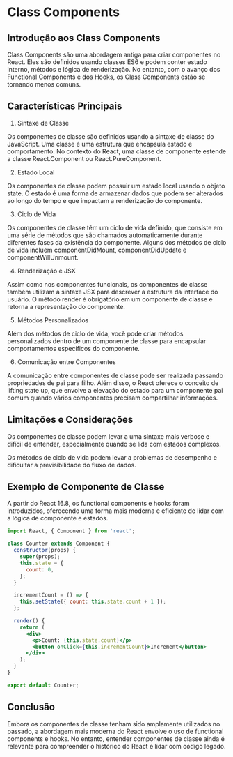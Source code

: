 
# Class Components

## Introdução aos Class Components

Class Components são uma abordagem antiga para criar componentes no React. Eles são definidos usando classes ES6 e podem conter estado interno, métodos e lógica de renderização. No entanto, com o avanço dos Functional Components e dos Hooks, os Class Components estão se tornando menos comuns.

## Características Principais
1. Sintaxe de Classe 

Os componentes de classe são definidos usando a sintaxe de classe do JavaScript. Uma classe é uma estrutura que encapsula estado e comportamento. No contexto do React, uma classe de componente estende a classe React.Component ou React.PureComponent.

2. Estado Local

Os componentes de classe podem possuir um estado local usando o objeto state. O estado é uma forma de armazenar dados que podem ser alterados ao longo do tempo e que impactam a renderização do componente.

3. Ciclo de Vida

Os componentes de classe têm um ciclo de vida definido, que consiste em uma série de métodos que são chamados automaticamente durante diferentes fases da existência do componente. Alguns dos métodos de ciclo de vida incluem componentDidMount, componentDidUpdate e componentWillUnmount.

4. Renderização e JSX

Assim como nos componentes funcionais, os componentes de classe também utilizam a sintaxe JSX para descrever a estrutura da interface do usuário. O método render é obrigatório em um componente de classe e retorna a representação do componente.

5. Métodos Personalizados

Além dos métodos de ciclo de vida, você pode criar métodos personalizados dentro de um componente de classe para encapsular comportamentos específicos do componente.

6. Comunicação entre Componentes

A comunicação entre componentes de classe pode ser realizada passando propriedades de pai para filho. Além disso, o React oferece o conceito de lifting state up, que envolve a elevação do estado para um componente pai comum quando vários componentes precisam compartilhar informações.

## Limitações e Considerações

Os componentes de classe podem levar a uma sintaxe mais verbose e difícil de entender, especialmente quando se lida com estados complexos.


Os métodos de ciclo de vida podem levar a problemas de desempenho e dificultar a previsibilidade do fluxo de dados.

## Exemplo de Componente de Classe

A partir do React 16.8, os functional components e hooks foram introduzidos, oferecendo uma forma mais moderna e eficiente de lidar com a lógica de componente e estados.

``` jsx
import React, { Component } from 'react';

class Counter extends Component {
  constructor(props) {
    super(props);
    this.state = {
      count: 0,
    };
  }

  incrementCount = () => {
    this.setState({ count: this.state.count + 1 });
  };

  render() {
    return (
      <div>
        <p>Count: {this.state.count}</p>
        <button onClick={this.incrementCount}>Increment</button>
      </div>
    );
  }
}

export default Counter;
```
## Conclusão

Embora os componentes de classe tenham sido amplamente utilizados no passado, a abordagem mais moderna do React envolve o uso de functional components e hooks. No entanto, entender componentes de classe ainda é relevante para compreender o histórico do React e lidar com código legado.